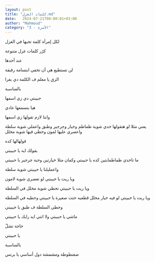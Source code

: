 ```yaml
---
layout: post
title: "كلمات الغزل.md"
date:   2024-07-21T00:00:01+03:00
author: "Mahmoud"
category: "3 - الأسرة"
---
```

لكل إمرأة كلمة تحبها في الغزل

كرّر كلمات غزل متنوعة

عند أحدها

لن تستطيع هي أن تخفي ابتسامة رقيقة

الزق يا معلم ف الكلمة دي بغرا

بالمناسبة

حبيبتي دي زي اسمها

هيا بتسمعها عادي

وانتا لازم تقولها زي اسمها

يعني مثلا لو هتقولها خدي شوية طماطم وخيار وجرجير وطبق
واعملي شوية سلطة واعصري عليها لمون وحطي فيها شوية مخلل

قولهالها كده

بقولك ايه يا حبيبتي

ما تاخدي طماطمايتين كده يا حبيبتي وكمان مثلا خيارتين
وحبة جرجير يا حبيبتي

واعمليلنا يا حبيبتي شوية سلطة

ويا ريت يا حبيبتي لو تعصري شوية لامون

ويا ريت يا حبيبتي تحطي شوية مخلل في السلطة

ويا ريت يا حبيبتي لو فيه خيار مخلل قطعيه حتت صغيرة يا
حبيبتي وحطيه في السلطة

وحطي السلطة ف طبق يا حبيبتي

ماشي يا حبيبتي ولا انتي ايه رايك يا حبيبتي

حاجة تشلّ

يا حبيبتي

بالمناسبة

صغنطوطة ومشمشة دول أساسي يا برنس
